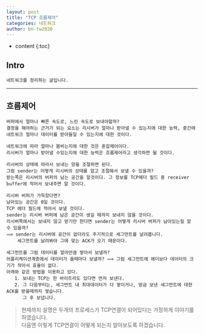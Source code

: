 ```yaml
---
layout: post
title: "TCP 흐름제어"
categories: 네트워크
author: bn-tw2020
---
```

* content
{:toc}


## Intro

```
네트워크를 정리하는 글입니다.
```





---

## 흐름제어

```
버퍼에서 얼마나 빠른 속도로, 느린 속도로 보내야할까?
결정을 해야하는 근거가 되는 요소는 리시버가 얼마나 받아낼 수 있는지에 대한 능력, 중간에 네트워크 얼마나 데이터를 받아들일 수 있는지에 대한 것이다.

네트워크에 따라 얼마나 붐비는지에 대한 것은 혼잡제어이다.
리시버가 얼마나 받아낼 수있는지에 대한 능력은 흐름제어라고 생각하면 될 것이다.

리시버의 상태에 따라서 보내는 양을 조절하면 된다.
그럼 sender는 어떻게 리시버의 상태를 알고 조절해서 보낼 수 있을까?
받는쪽은 리시버의 버퍼의 남는 공간을 알것이다. 그 정보를 TCP헤더 필드 중 receiver buffer에 적어서 보내주면 알 것이다.

리시버 버퍼가 가득찼다면?
남아있는 공간은 0일 것이다.
TCP 헤더 필드에 적어서 보낼 것이다.
sender는 리시버 버퍼에 남은 공간이 생길 때까지 보내지 않을 것이다.
리시버쪽에서는 보내지 않고 받기만 한다면 sender는 어떻게 리시버 버퍼가 남아있는질 알 수 있을까?
⟹ sender는 리시버에 공간이 없더라도 주기적으로 세그먼트를 날려봅니다.
    세그먼트를 날려봐야 그에 맞는 ACK가 오기 때문이다.

세그먼트를 그럼 데이터를 얼마만큼 쌓아서 보낼까?
어플리케이션계층에서 데이터가 올때마다 보낼까? ⟹ 그럼 세그먼트에 헤더보다 데이터의 크기가 작아서 효율이 없다.
아래와 같은 방법을 이용하고 있다.
   1. 보내는 TCP는 한 바이트라도 있다면 먼저 보낸다.
   2. 그 다음부터는, 세그먼트 내 최대데이터가 다 쌓이거나, 방금 보낸 세그먼트에 대한 ACK를 받을때까지 쌓습니다.
      그 후 보냅니다.
```

> 현재까지 설명은 두개의 프로세스가 TCP연결이 되어있다는 가정하게 이야기를 하였습니다.  
> 다음엔 이렇게 TCP연결이 어떻게 되는지 알아보도록 하겠습니다.
